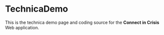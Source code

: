 # TechnicaDemo

This is the technica demo page and coding source for the <b>Connect in Crisis </b> Web application.
